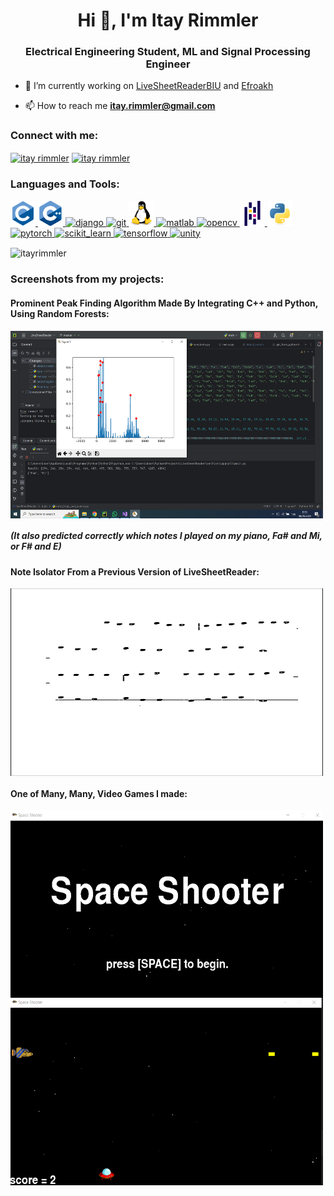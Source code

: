 <h1 align="center">Hi 👋, I'm Itay Rimmler</h1>
<h3 align="center">Electrical Engineering Student, ML and Signal Processing Engineer</h3>

- 🔭 I’m currently working on [LiveSheetReaderBIU](https://github.com/ItayRimmler/LiveSheetReaderBIU) and [Efroakh](https://github.com/ItayRimmler/Efroakh)

- 📫 How to reach me **itay.rimmler@gmail.com**

<h3 align="left">Connect with me:</h3>
<p align="left">
<a href="https://linkedin.com/in/itay rimmler" target="blank"><img align="center" src="https://raw.githubusercontent.com/rahuldkjain/github-profile-readme-generator/master/src/images/icons/Social/linked-in-alt.svg" alt="itay rimmler" height="30" width="40" /></a>
<a href="https://kaggle.com/itay rimmler" target="blank"><img align="center" src="https://raw.githubusercontent.com/rahuldkjain/github-profile-readme-generator/master/src/images/icons/Social/kaggle.svg" alt="itay rimmler" height="30" width="40" /></a>
</p>

<h3 align="left">Languages and Tools:</h3>
<p align="left"> <a href="https://www.cprogramming.com/" target="_blank" rel="noreferrer"> <img src="https://raw.githubusercontent.com/devicons/devicon/master/icons/c/c-original.svg" alt="c" width="40" height="40"/> </a> <a href="https://www.w3schools.com/cpp/" target="_blank" rel="noreferrer"> <img src="https://raw.githubusercontent.com/devicons/devicon/master/icons/cplusplus/cplusplus-original.svg" alt="cplusplus" width="40" height="40"/> </a> <a href="https://www.djangoproject.com/" target="_blank" rel="noreferrer"> <img src="https://cdn.worldvectorlogo.com/logos/django.svg" alt="django" width="40" height="40"/> </a> <a href="https://git-scm.com/" target="_blank" rel="noreferrer"> <img src="https://www.vectorlogo.zone/logos/git-scm/git-scm-icon.svg" alt="git" width="40" height="40"/> </a> <a href="https://www.linux.org/" target="_blank" rel="noreferrer"> <img src="https://raw.githubusercontent.com/devicons/devicon/master/icons/linux/linux-original.svg" alt="linux" width="40" height="40"/> </a> <a href="https://www.mathworks.com/" target="_blank" rel="noreferrer"> <img src="https://upload.wikimedia.org/wikipedia/commons/2/21/Matlab_Logo.png" alt="matlab" width="40" height="40"/> </a> <a href="https://opencv.org/" target="_blank" rel="noreferrer"> <img src="https://www.vectorlogo.zone/logos/opencv/opencv-icon.svg" alt="opencv" width="40" height="40"/> </a> <a href="https://pandas.pydata.org/" target="_blank" rel="noreferrer"> <img src="https://raw.githubusercontent.com/devicons/devicon/2ae2a900d2f041da66e950e4d48052658d850630/icons/pandas/pandas-original.svg" alt="pandas" width="40" height="40"/> </a> <a href="https://www.python.org" target="_blank" rel="noreferrer"> <img src="https://raw.githubusercontent.com/devicons/devicon/master/icons/python/python-original.svg" alt="python" width="40" height="40"/> </a> <a href="https://pytorch.org/" target="_blank" rel="noreferrer"> <img src="https://www.vectorlogo.zone/logos/pytorch/pytorch-icon.svg" alt="pytorch" width="40" height="40"/> </a> <a href="https://scikit-learn.org/" target="_blank" rel="noreferrer"> <img src="https://upload.wikimedia.org/wikipedia/commons/0/05/Scikit_learn_logo_small.svg" alt="scikit_learn" width="40" height="40"/> </a> <a href="https://www.tensorflow.org" target="_blank" rel="noreferrer"> <img src="https://www.vectorlogo.zone/logos/tensorflow/tensorflow-icon.svg" alt="tensorflow" width="40" height="40"/> </a> <a href="https://unity.com/" target="_blank" rel="noreferrer"> <img src="https://www.vectorlogo.zone/logos/unity3d/unity3d-icon.svg" alt="unity" width="40" height="40"/> </a> </p>

<p><img align="center" src="https://github-readme-stats.vercel.app/api/top-langs?username=itayrimmler&show_icons=true&locale=en&layout=compact" alt="itayrimmler" /></p>

<h3 align="left">Screenshots from my projects:</h3>
<h4 align="left">Prominent Peak Finding Algorithm Made By Integrating C++ and Python, Using Random Forests:</h4>
<a href="https://linkedin.com/in/itay rimmler" target="blank"><img align="center" src="Screenshot (1).png" alt="itay rimmler" height="300" width="500" /></a>
<h5 align="left">(It also predicted correctly which notes I played on my piano, Fa# and Mi, or F# and E)</h5>
<h4 align="left">Note Isolator From a Previous Version of LiveSheetReader:</h4>
<a href="https://linkedin.com/in/itay rimmler" target="blank"><img align="center" src="yonatan0Painted.png" alt="itay rimmler" height="300" width="500" /></a>
<h4 align="left">One of Many, Many, Video Games I made:</h4>
<a href="https://linkedin.com/in/itay rimmler" target="blank"><img align="center" src="Screenshot 2024-05-17 215000.png" alt="itay rimmler" height="300" width="500" /></a>
<a href="https://linkedin.com/in/itay rimmler" target="blank"><img align="center" src="Screensho.png" alt="itay rimmler" height="300" width="500" /></a>
